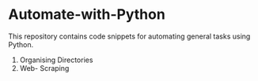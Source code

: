 # Automate-with-Python

This repository contains code snippets for automating general tasks using Python.
  1. Organising Directories
  2. Web- Scraping
